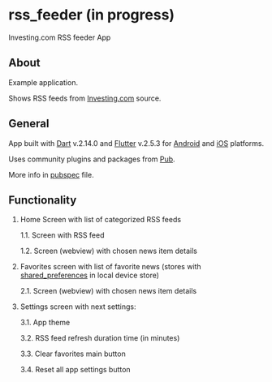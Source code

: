 # rss_feeder (in progress)

Investing.com RSS feeder App

## About

Example application.

Shows RSS feeds from [Investing.com](https://ru.investing.com/webmaster-tools/rss) source.

## General

App built with [Dart](https://dart.dev) v.2.14.0 and [Flutter](https://flutter.dev) v.2.5.3
for [Android](https://www.android.com) and [iOS](https://www.apple.com/ru/ios) platforms.

Uses community plugins and packages from [Pub](https://pub.dev).

More info in [pubspec](https://gitlab.com/g3n3515/rss-feeder/-/blob/dev/pubspec.yaml) file.

## Functionality

1. Home Screen with list of categorized RSS feeds
   
   1.1. Screen with RSS feed

   1.2. Screen (webview) with chosen news item details
   
2. Favorites screen with list of favorite news
   (stores with [shared_preferences](https://pub.dev/packages/shared_preferences) in local device store)
   
   2.1. Screen (webview) with chosen news item details
   
3. Settings screen with next settings:
   
   3.1. App theme
   
   3.2. RSS feed refresh duration time (in minutes)
   
   3.3. Clear favorites main button
   
   3.4. Reset all app settings button
   
